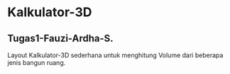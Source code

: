 # Kalkulator-3D
## Tugas1-Fauzi-Ardha-S.
Layout Kalkulator-3D sederhana untuk menghitung Volume dari beberapa jenis bangun ruang.
